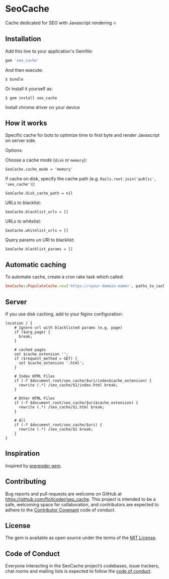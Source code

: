 # SeoCache

Cache dedicated for SEO with Javascript rendering :fire:


## Installation

Add this line to your application's Gemfile:

```ruby
gem 'seo_cache'
```

And then execute:

    $ bundle

Or install it yourself as:

    $ gem install seo_cache

Install chrome driver on your device

## How it works

Specific cache for bots to optimize time to first byte and render Javascript on server side.

Options:

Choose a cache mode (`disk` or `memory`):

    SeoCache.cache_mode = 'memory'

If cache on disk, specify the cache path (e.g. `Rails.root.join('public', 'seo_cache')`):
    
    SeoCache.disk_cache_path = nil
    
URLs to blacklist:

    SeoCache.blacklist_urls = []
    
URLs to whitelist:

    SeoCache.whitelist_urls = []
    
Query params un URl to blacklist:

    SeoCache.blacklist_params = []

## Automatic caching

To automate cache, create a cron rake task which called:

```ruby
SeoCache::PopulateCache.new('https://<your-domain-name>', paths_to_cache).new.perform
```

## Server

If you use disk caching, add to your Nginx configuration:

```
location / {
    # Ignore url with blacklisted params (e.g. page)
    if ($arg_page) {
      break;
    }
    
    # cached pages
    set $cache_extension '';
    if ($request_method = GET) {
      set $cache_extension '.html';
    }
    
    # Index HTML Files
    if (-f $document_root/seo_cache/$uri/index$cache_extension) {
      rewrite (.*) /seo_cache/$1/index.html break;
    }
    
    # Other HTML Files
    if (-f $document_root/seo_cache/$uri$cache_extension) {
      rewrite (.*) /seo_cache/$1.html break;
    }
    
    # All
    if (-f $document_root/seo_cache/$uri) {
      rewrite (.*) /seo_cache/$1 break;
    }
}
```

## Inspiration

Inspired by [prerender gem](https://github.com/prerender/prerender_rails).

## Contributing

Bug reports and pull requests are welcome on GitHub at https://github.com/floXcoder/seo_cache. This project is intended to be a safe, welcoming space for collaboration, and contributors are expected to adhere to the [Contributor Covenant](http://contributor-covenant.org) code of conduct.

## License

The gem is available as open source under the terms of the [MIT License](https://opensource.org/licenses/MIT).

## Code of Conduct

Everyone interacting in the SeoCache project’s codebases, issue trackers, chat rooms and mailing lists is expected to follow the [code of conduct](https://github.com/[USERNAME]/seo_cache/blob/master/CODE_OF_CONDUCT.md).
